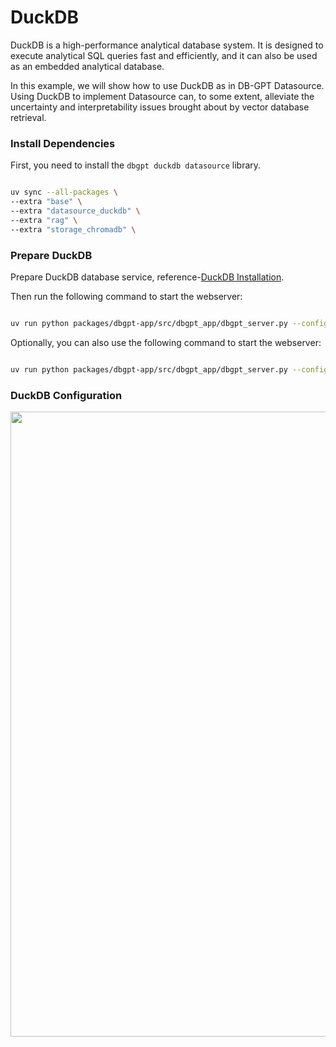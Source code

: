 # DuckDB

DuckDB is a high-performance analytical database system. It is designed to execute analytical SQL queries fast and efficiently, and it can also be used as an embedded analytical database.

In this example, we will show how to use DuckDB as in DB-GPT Datasource. Using DuckDB to implement Datasource can, to some extent, alleviate the uncertainty and interpretability issues brought about by vector database retrieval.

### Install Dependencies

First, you need to install the `dbgpt duckdb datasource` library.

```bash

uv sync --all-packages \
--extra "base" \
--extra "datasource_duckdb" \
--extra "rag" \
--extra "storage_chromadb" \

```

### Prepare DuckDB

Prepare DuckDB database service, reference-[DuckDB Installation](https://duckdb.org/docs/installation).

Then run the following command to start the webserver:
```bash

uv run python packages/dbgpt-app/src/dbgpt_app/dbgpt_server.py --config configs/dbgpt-proxy-openai.toml

```

Optionally, you can also use the following command to start the webserver:
```bash

uv run python packages/dbgpt-app/src/dbgpt_app/dbgpt_server.py --config configs/dbgpt-proxy-openai.toml

```

### DuckDB Configuration
<p align="left">
  <img src={'https://github.com/user-attachments/assets/bc5ffc20-4b5b-4e24-8c29-bf5702b0e840'} width="1000px"/>
</p>